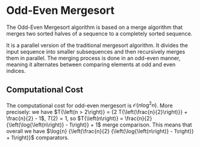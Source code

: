 # Odd-Even Mergesort


The Odd-Even Mergesort algorithm is based on a merge algorithm that merges two sorted halves of a sequence to a completely sorted sequence.

It is a parallel version of the traditional mergesort algorithm. 
It divides the input sequence into smaller subsequences and then recursively merges them in parallel. 
The merging process is done in an odd-even manner, meaning it alternates between comparing elements at odd and even indices.


## Computational Cost

The computational cost for odd-even mergesort is $\mathcal{O}{\left(n \log^2{n}\right)}$. 
More precisely: we have $T{\left(n > 2\right)} = {2 T{\left(\frac{n}{2}\right)}} + \frac{n}{2} - 1$, $T{\left(2\right)} = 1$, so $T{\left(n\right)} = \frac{n}{2} {\left(\log{\left(n\right)} - 1\right)} + 1$ merge comparison.
This means that overall we have $\log{n} {\left(\frac{n}{2} {\left(\log{\left(n\right)} - 1\right)} + 1\right)}$ comparators.